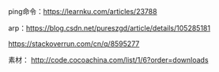 ping命令：https://learnku.com/articles/23788

arp：https://blog.csdn.net/pureszgd/article/details/105285181

https://stackoverrun.com/cn/q/8595277

素材：
http://code.cocoachina.com/list/1/6?order=downloads
